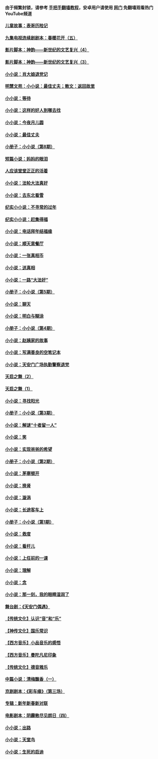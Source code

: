 #### 由于频繁封锁，请参考 [手把手翻墙教程](https://github.com/gfw-breaker/guides/wiki/)，安卓用户请使用 [网门](https://github.com/gfw-breaker/nogfw/blob/master/dl.md?t=07152201) 免翻墙观看热门YouTube频道 

#### [儿童故事：表哥历险记](../pages/328/383535.md?t=07152201) 

#### [九集电视连续剧剧本：春暖花开（五）](../pages/328/275919.md?t=07152201) 

#### [影片脚本：神韵——新世纪的文艺复兴（4）](../pages/328/266089.md?t=07152201) 

#### [影片脚本：神韵——新世纪的文艺复兴（3）](../pages/328/266087.md?t=07152201) 

#### [小小说：肖大娘退党记](../pages/328/239807.md?t=07152201) 

#### [明慧文苑：小小说：最佳丈夫；散文：返回故里](../pages/328/3439.md?t=07152201) 

#### [小小说：等待](../pages/328/223927.md?t=07152201) 

#### [小小说：这样的好人到哪去找](../pages/328/209396.md?t=07152201) 

#### [小小说：今夜月儿圆](../pages/328/193588.md?t=07152201) 

#### [小小说：最佳丈夫](../pages/328/190938.md?t=07152201) 

#### [小册子：小小说（第8期）](../pages/328/188202.md?t=07152201) 

#### [短篇小说：妈妈的眼泪](../pages/328/187712.md?t=07152201) 

#### [人应该堂堂正正的活着](../pages/328/182430.md?t=07152201) 

#### [小小说：法轮大法真好](../pages/328/174669.md?t=07152201) 

#### [小小说：去东北看雪](../pages/328/173882.md?t=07152201) 

#### [纪实小小说：不寻常的过年](../pages/328/173187.md?t=07152201) 

#### [纪实小小说：赶集得福](../pages/328/172652.md?t=07152201) 

#### [小小说：电话拜年结福缘](../pages/328/172533.md?t=07152201) 

#### [小小说：顺天意餐厅](../pages/328/170182.md?t=07152201) 

#### [小小说：一张真相币](../pages/328/169410.md?t=07152201) 

#### [小小说：送真相](../pages/328/166713.md?t=07152201) 

#### [小小说：一路“大法好”](../pages/328/162016.md?t=07152201) 

#### [小册子：小小说（第5期）](../pages/328/161131.md?t=07152201) 

#### [小小说：聊天](../pages/328/159640.md?t=07152201) 

#### [小小说：明白与糊涂](../pages/328/158101.md?t=07152201) 

#### [小册子：小小说（第4期）](../pages/328/158006.md?t=07152201) 

#### [小小说：赵姨家的故事](../pages/328/157843.md?t=07152201) 

#### [小小说：写满善良的空笔记本](../pages/328/157382.md?t=07152201) 

#### [小小说：天安门广场执勤警察退党](../pages/328/156982.md?t=07152201) 

#### [天启之舞（2）](../pages/328/153440.md?t=07152201) 

#### [天启之舞（1）](../pages/328/153439.md?t=07152201) 

#### [小小说：寻找阳光](../pages/328/153065.md?t=07152201) 

#### [小册子：小小说（第3期）](../pages/328/151715.md?t=07152201) 

#### [小小说：解谜“十者留一人”](../pages/328/148967.md?t=07152201) 

#### [小小说：笑](../pages/328/148905.md?t=07152201) 

#### [小小说：实现爸爸的希望](../pages/328/148096.md?t=07152201) 

#### [小册子：小小说（第2期）](../pages/328/147214.md?t=07152201) 

#### [小小说：茅塞顿开](../pages/328/147030.md?t=07152201) 

#### [小小说：换肾](../pages/328/146770.md?t=07152201) 

#### [小小说：漩涡](../pages/328/146683.md?t=07152201) 

#### [小小说：长途客车上](../pages/328/145076.md?t=07152201) 

#### [小册子：小小说（第1期）](../pages/328/143963.md?t=07152201) 

#### [小小说：救度](../pages/328/143927.md?t=07152201) 

#### [小小说：看杆儿](../pages/328/142137.md?t=07152201) 

#### [小小说：上任前的一课](../pages/328/140808.md?t=07152201) 

#### [小小说：理解](../pages/328/140476.md?t=07152201) 

#### [小小说：念](../pages/328/139513.md?t=07152201) 

#### [小小说：那一刻，我的眼睛湿润了](../pages/328/138476.md?t=07152201) 

#### [舞台剧：《天安门偶遇》](../pages/328/117155.md?t=07152201) 

#### [【传统文化】认识“音”和“乐”](../pages/328/108667.md?t=07152201) 

#### [【神传文化】国乐常识](../pages/328/104225.md?t=07152201) 

#### [【西方音乐】小品音乐的感悟](../pages/328/102924.md?t=07152201) 

#### [【西方音乐】曼陀凡尼印象](../pages/328/102922.md?t=07152201) 

#### [【传统文化】德音雅乐](../pages/328/102923.md?t=07152201) 

#### [中篇小说：清梅飘香（一）](../pages/328/101058.md?t=07152201) 

#### [京剧剧本：《彩车缘》（第三场）](../pages/328/96434.md?t=07152201) 

#### [专辑：新年新春新对联](../pages/328/94991.md?t=07152201) 

#### [电影剧本：阴霾散尽见朗日（四）](../pages/328/87081.md?t=07152201) 

#### [小小说：出路](../pages/328/84848.md?t=07152201) 

#### [小小说：天堂鸟](../pages/328/83084.md?t=07152201) 

#### [小小说：生死的启迪](../pages/328/70977.md?t=07152201) 

